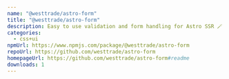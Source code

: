```yaml
---
name: "@westtrade/astro-form"
title: "@westtrade/astro-form"
description: Easy to use validation and form handling for Astro SSR 🪄
categories:
  - css+ui
npmUrl: https://www.npmjs.com/package/@westtrade/astro-form
repoUrl: https://github.com/westtrade/astro-form
homepageUrl: https://github.com/westtrade/astro-form#readme
downloads: 1
---
```

